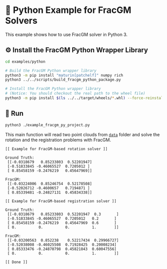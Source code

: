 # :snake: Python Example for FracGM Solvers

This example shows how to use FracGM solver in Python 3.

## :gear: Install the FracGM Python Wrapper Library

```sh
cd examples/python

# Build the FracGM Python wrapper library
python3 -m pip install "maturin[patchelf]" numpy rich
python3 ../../scripts/build_fracgm_python_package.py

# Install the FracGM Python wrapper library
# (Notice: You should checkout the real path to the wheel file)
python3 -m pip install $(ls ../../target/wheels/*.whl) --force-reinstall
```

## :running: Run

```sh
python3 ./example_fracgm_py_project.py
```

This main function will read two point clouds from [`data`](../data) folder and
solve the rotation and the registration problems with FracGM.

```
[[ Example for FracGM-based rotation solver ]]

Ground Truth:
 [[-0.0318679   0.85233803  0.52201947]
 [-0.51833845 -0.46065527  0.7205012 ]
 [ 0.85458159 -0.2476219   0.45647969]]

FracGM:
 [[-0.03224006  0.85246754  0.52178508]
 [-0.52026712 -0.4600657   0.7194871 ]
 [ 0.85339481 -0.24827131  0.45834338]]

[[ Example for FracGM-based registration solver ]]

Ground Truth:
 [[-0.0318679   0.85233803  0.52201947  0.3       ]
 [-0.51833845 -0.46065527  0.7205012   0.2       ]
 [ 0.85458159 -0.2476219   0.45647969  0.6       ]
 [ 0.          0.          0.          1.        ]]

FracGM:
 [[-0.03200563  0.852238    0.52217434  0.29966727]
 [-0.52038008 -0.46025508  0.71928425  0.20008234]
 [ 0.85333476 -0.24870798  0.45821843  0.60047556]
 [ 0.          0.          0.          1.        ]]

[[ Done ]]
```
